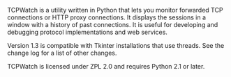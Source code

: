 TCPWatch is a utility written in Python that lets you monitor forwarded TCP
connections or HTTP proxy connections. It displays the sessions in a window
with a history of past connections. It is useful for developing and debugging
protocol implementations and web services.

Version 1.3 is compatible with Tkinter installations that use threads. See the
change log for a list of other changes.

TCPWatch is licensed under ZPL 2.0 and requires Python 2.1 or later.
